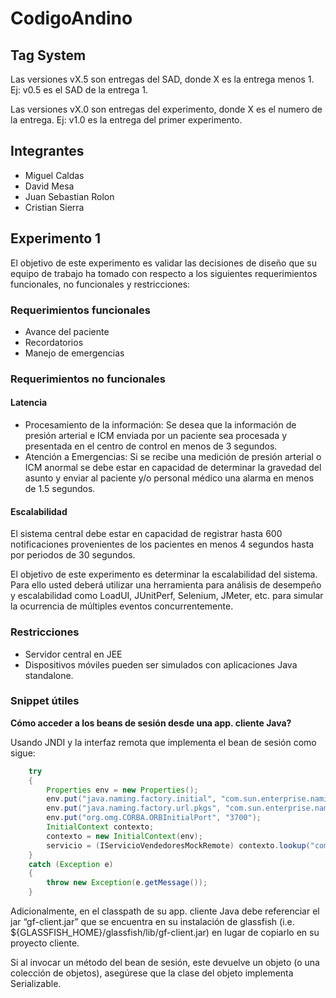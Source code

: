CodigoAndino
============

## Tag System
Las versiones vX.5 son entregas del SAD, donde X es la entrega menos 1. Ej: v0.5 es el SAD de la entrega 1.

Las versiones vX.0 son entregas del experimento, donde X es el numero de la entrega. Ej: v1.0 es la entrega del primer experimento.

## Integrantes

* Miguel Caldas
* David Mesa
* Juan Sebastian Rolon
* Cristian Sierra

## Experimento 1

El objetivo de este experimento es validar las decisiones de diseño que su equipo de trabajo ha tomado con respecto a los siguientes requerimientos funcionales, no funcionales y restricciones:

### Requerimientos funcionales

* Avance del paciente
* Recordatorios
* Manejo de emergencias

### Requerimientos no funcionales

#### Latencia

* Procesamiento de la información: Se desea que la información de presión arterial e ICM enviada por un paciente sea procesada y presentada en el centro de control en menos de 3 segundos.
* Atención a Emergencias: Si se recibe una medición de presión arterial o ICM anormal se debe estar en capacidad de determinar la gravedad del asunto y enviar al paciente y/o personal médico una alarma en menos de 1.5 segundos.

#### Escalabilidad

El sistema central debe estar en capacidad de registrar hasta 600 notificaciones provenientes de los pacientes en menos 4 segundos hasta por periodos de 30 segundos.

El objetivo de este experimento es determinar la escalabilidad del sistema. Para ello usted deberá utilizar una herramienta para análisis de desempeño y escalabilidad como LoadUI, JUnitPerf, Selenium, JMeter, etc. para simular la ocurrencia de múltiples eventos concurrentemente.

### Restricciones

* Servidor central en JEE
* Dispositivos móviles pueden ser simulados con aplicaciones Java standalone.

### Snippet útiles

**Cómo acceder a los beans de sesión desde una app. cliente Java?**

Usando JNDI y la interfaz remota que implementa el bean de sesión como sigue:

```java
	try
	{
		Properties env = new Properties();
		env.put("java.naming.factory.initial", "com.sun.enterprise.naming.SerialInitContextFactory");
		env.put("java.naming.factory.url.pkgs", "com.sun.enterprise.naming");
		env.put("org.omg.CORBA.ORBInitialPort", "3700");
		InitialContext contexto;
		contexto = new InitialContext(env);
		servicio = (IServicioVendedoresMockRemote) contexto.lookup("com.losalpes.servicios.IServicioVendedoresMockRemote");
	} 
	catch (Exception e)
	{
		throw new Exception(e.getMessage());
	}
```

Adicionalmente, en el classpath de su app. cliente Java debe referenciar el jar “gf-client.jar” que se encuentra en su instalación de glassfish (i.e. ${GLASSFISH_HOME}/glassfish/lib/gf-client.jar) en lugar de copiarlo en su proyecto cliente.

Si al invocar un método del bean de sesión, este devuelve un objeto (o una colección de objetos), asegúrese que la clase del objeto implementa Serializable.
